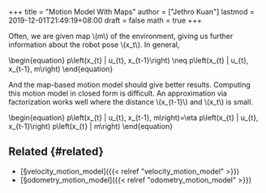 +++
title = "Motion Model With Maps"
author = ["Jethro Kuan"]
lastmod = 2019-12-01T21:49:19+08:00
draft = false
math = true
+++

Often, we are given map \\(m\\) of the environment, giving us further
information about the robot pose \\(x\_t\\). In general,

\begin{equation}
  p\left(x\_{t} | u\_{t}, x\_{t-1}\right) \neq p\left(x\_{t} | u\_{t}, x\_{t-1}, m\right)
\end{equation}

And the map-based motion model should give better results. Computing
this motion model in closed form is difficult. An approximation via
factorization works well where the distance \\(x\_{t-1}\\) and \\(x\_t\\) is
small.

\begin{equation}
  p\left(x\_{t} | u\_{t}, x\_{t-1}, m\right)=\eta p\left(x\_{t} | u\_{t}, x\_{t-1}\right) p\left(x\_{t} | m\right)
\end{equation}


## Related {#related}

-   [§velocity\_motion\_model]({{< relref "velocity_motion_model" >}})
-   [§odometry\_motion\_model]({{< relref "odometry_motion_model" >}})
